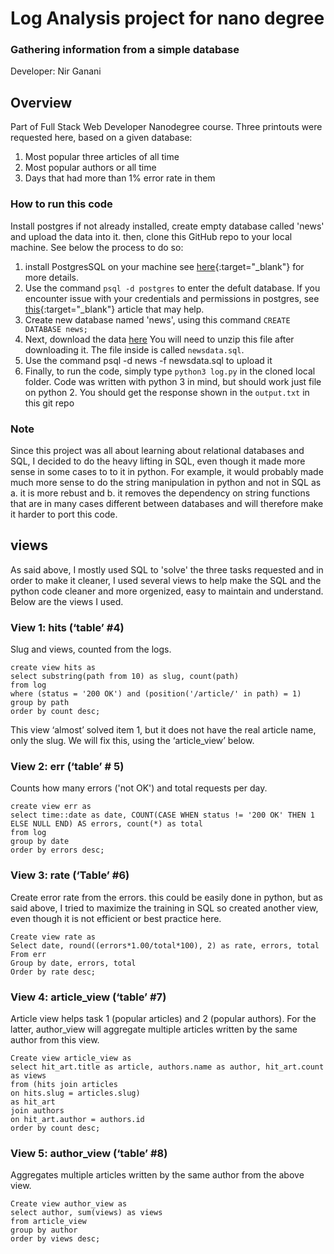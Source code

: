# Log Analysis project for nano degree
### Gathering information from a simple database
Developer: Nir Ganani

## Overview
Part of Full Stack Web Developer Nanodegree course. Three printouts were
requested here, based on a given database:
1. Most popular three articles of all time
2. Most popular authors or all time
3. Days that had more than 1% error rate in them

### How to run this code
Install postgres if not already installed, create empty database called 'news'
and upload the data into it. then, clone this GitHub repo to your local machine.
See below the process to do so:
1. install PostgresSQL on your machine see
[here](https://wiki.postgresql.org/wiki/Detailed_installation_guides){:target="_blank"}
for more details.
2. Use the command ```psql -d postgres``` to enter the defult database. If you
encounter issue with your credentials and permissions in postgres, see [this](https://stackoverflow.com/questions/18664074/getting-error-peer-authentication-failed-for-user-postgres-when-trying-to-ge){:target="_blank"}
article that may help.
3. Create new database named 'news', using this command ```CREATE DATABASE news;```
4. Next, download the data [here](https://d17h27t6h515a5.cloudfront.net/topher/2016/August/57b5f748_newsdata/newsdata.zip)
You will need to unzip this file after downloading it. The file inside is
called ```newsdata.sql```.
5. Use the command psql -d news -f newsdata.sql to upload it
6. Finally, to run the code, simply type ```python3 log.py``` in the cloned local folder.
Code was written with python 3 in mind, but should work just file on python 2.
You should get the response shown in the ```output.txt``` in this git repo

### Note
Since this project was all about learning about relational databases and SQL,
I decided to do the heavy lifting in SQL, even
though it made more sense in some cases to to it
in python. For example, it would probably made much more sense to do the string
manipulation in python and not in SQL as a. it is more rebust and b. it
removes the dependency on string functions that are in many cases different
between databases and will therefore make it harder to port this code.

## views
As said above, I mostly used SQL to 'solve' the three tasks requested and in
order to make it cleaner, I used several views to help make the SQL and the
python code cleaner and more orgenized, easy to maintain and understand.
Below are the views I used.

### View 1: hits (‘table’ #4)
Slug and views, counted from the logs.
```
create view hits as
select substring(path from 10) as slug, count(path)
from log
where (status = '200 OK') and (position('/article/' in path) = 1)
group by path
order by count desc;
```
This view  ‘almost’ solved item 1, but it does not have the real article name,
only the slug. We will fix this, using the ‘article_view’ below.

### View 2: err (‘table’ # 5)
Counts how many errors ('not OK') and total requests per day.
```
create view err as
select time::date as date, COUNT(CASE WHEN status != '200 OK' THEN 1 ELSE NULL END) AS errors, count(*) as total
from log
group by date
order by errors desc;
```

### View 3: rate (‘Table’ #6)
Create error rate from the errors. this could be easily done in python, but
as said above, I tried to maximize the training in SQL so created another view,
even though it is not efficient or best practice here.
```
Create view rate as
Select date, round((errors*1.00/total*100), 2) as rate, errors, total
From err
Group by date, errors, total
Order by rate desc;
```

### View 4: article_view (‘table’ #7)
Article view helps task 1 (popular articles) and 2 (popular authors). For
the latter, author_view will aggregate multiple articles written by the
same author from this view.
```
Create view article_view as
select hit_art.title as article, authors.name as author, hit_art.count as views
from (hits join articles
on hits.slug = articles.slug)
as hit_art
join authors
on hit_art.author = authors.id
order by count desc;
```

### View 5: author_view (‘table’ #8)
Aggregates multiple articles written by the same author from the above view.
```
Create view author_view as
select author, sum(views) as views
from article_view
group by author
order by views desc;
```
